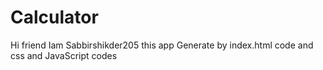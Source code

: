 # Calculator
Hi friend Iam Sabbirshikder205
 this app Generate by index.html code and css and JavaScript codes
